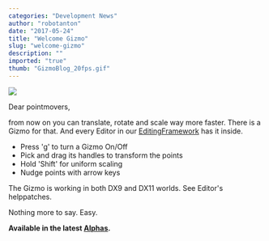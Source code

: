 ```yaml
---
categories: "Development News"
author: "robotanton"
date: "2017-05-24"
title: "Welcome Gizmo"
slug: "welcome-gizmo"
description: ""
imported: "true"
thumb: "GizmoBlog_20fps.gif"
---
```



![](GizmoBlog_20fps.gif) 

Dear pointmovers,

from now on you can translate, rotate and scale way more faster.
There is a Gizmo for that. 
And every Editor in our [EditingFramework](https://betadocs.vvvv.org/topics/graphics/direct3d-9/basics/editing-framework/editing-framework.html) has it inside.

* Press 'g' to turn a Gizmo On/Off
* Pick and drag its handles to transform the points 
* Hold 'Shift' for uniform scaling
* Nudge points with arrow keys

The Gizmo is working in both DX9 and DX11 worlds.
See Editor's helppatches.

Nothing more to say.
Easy.

**Available in the latest [Alphas](https://vvvv.org/downloads/previews).**